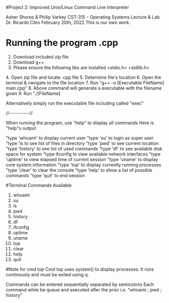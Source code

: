 #Project 2: Improved Unix/Linux Command Line Interpreter 

Asher Shores & Philip Varkey
CST-315 - Operating Systems Lecture & Lab
Dr. Ricardo Citro
February 20th, 2022
This is our own work.

# Running the program .cpp
1. Download included zip file
2. Download g++
3. Please ensure the following libs are installed
<stdio.h>
<stdlib.h>
<string>
<iostream>
<sstream>
<vector>
<algorithm>
<string.h>
<chrono>
4. Open zip file and locate .cpp file
5. Determine file's location
6. Open the terminal & navigate to the file location
7. Run "g++ -o [Executable FileName] main.cpp"
8. Above command will generate a executable with the filename given
9. Run "./[FileName]

Alternatively simply run the executable file including called "exec"

//----------//

When running the program, use "help" to display all commands
Here is "help"s output

"type 'whoami' to display current user
"type 'su' to login as super user
"type 'ls to see list of files in directory
"type 'pwd' to see current location
"type 'history' to see list of used commands
"type 'df' to see available disk space for system 
"type ifconfig to view available network interfaces
"type 'uptime' to view elapsed time of current session
"type 'uname' to display core system information
"type 'top' to display currently running processes
"type 'clear' to clear the console
"type 'help' to show a list of possible commands
"type 'quit' to end session

#Terminal Commands Available
1. whoami
2. su
3. ls
4. pwd
5. history
6. df
7. ifconfig
8. uptime
9. uname
10. top
11. clear
12. help
13. quit

#Note for cmd top
Cmd top uses system() to display processes. It runs continously and must be exited using q. 

Commands can be entered sequentially separated by semicolons
Each command while be queue and executed after the prior
i.e. "whoami ; pwd ; history"


